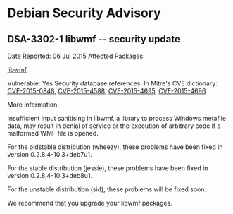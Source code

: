 
Debian Security Advisory
========================


DSA-3302-1 libwmf -- security update
------------------------------------



Date Reported:
06 Jul 2015
Affected Packages:

[libwmf](https://packages.debian.org/src:libwmf)

Vulnerable:
Yes
Security database references:
In Mitre's CVE dictionary: [CVE-2015-0848](https://security-tracker.debian.org/tracker/CVE-2015-0848), [CVE-2015-4588](https://security-tracker.debian.org/tracker/CVE-2015-4588), [CVE-2015-4695](https://security-tracker.debian.org/tracker/CVE-2015-4695), [CVE-2015-4696](https://security-tracker.debian.org/tracker/CVE-2015-4696).  

More information:

Insufficient input sanitising in libwmf, a library to process Windows
metafile data, may result in denial of service or the execution of
arbitrary code if a malformed WMF file is opened.


For the oldstable distribution (wheezy), these problems have been fixed
in version 0.2.8.4-10.3+deb7u1.


For the stable distribution (jessie), these problems have been fixed in
version 0.2.8.4-10.3+deb8u1.


For the unstable distribution (sid), these problems will be fixed soon.


We recommend that you upgrade your libwmf packages.





